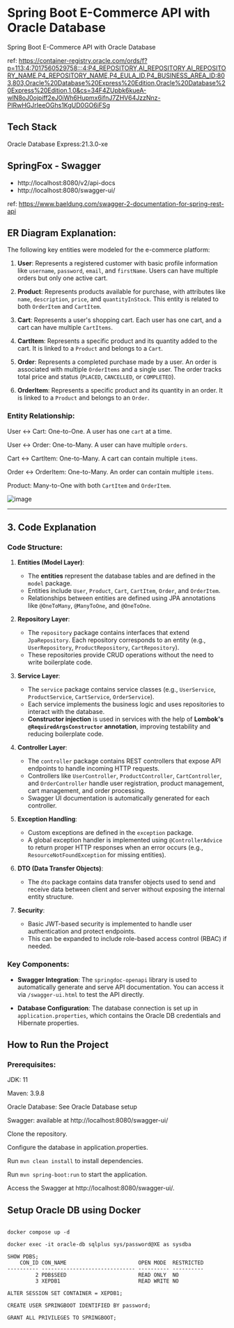 # Spring Boot E-Commerce API with Oracle Database

Spring Boot E-Commerce API with Oracle Database

ref: https://container-registry.oracle.com/ords/f?p=113:4:7017560529758:::4:P4_REPOSITORY,AI_REPOSITORY,AI_REPOSITORY_NAME,P4_REPOSITORY_NAME,P4_EULA_ID,P4_BUSINESS_AREA_ID:803,803,Oracle%20Database%20Express%20Edition,Oracle%20Database%20Express%20Edition,1,0&cs=34F4ZUpbk6kueA-wlN8oJ0ojpiff2eJ0iWh6Hupmx6ifnJ7ZHV64JzzNnz-PIRwHGJrIeeOGhs1KgUD0GO6iFSg

## Tech Stack

Oracle Database Express:21.3.0-xe

## SpringFox - Swagger

- http://localhost:8080/v2/api-docs
- http://localhost:8080/swagger-ui/

ref: https://www.baeldung.com/swagger-2-documentation-for-spring-rest-api

## ER Diagram Explanation:

The following key entities were modeled for the e-commerce platform:

1. **User**: Represents a registered customer with basic profile information like `username`, `password`, `email`, and `firstName`. Users can have multiple orders but only one active cart.

2. **Product**: Represents products available for purchase, with attributes like `name`, `description`, `price`, and `quantityInStock`. This entity is related to both `OrderItem` and `CartItem`.

3. **Cart**: Represents a user's shopping cart. Each user has one cart, and a cart can have multiple `CartItems`.

4. **CartItem**: Represents a specific product and its quantity added to the cart. It is linked to a `Product` and belongs to a `Cart`.

5. **Order**: Represents a completed purchase made by a user. An order is associated with multiple `OrderItems` and a single user. The order tracks total price and status (`PLACED`, `CANCELLED`, or `COMPLETED`).

6. **OrderItem**: Represents a specific product and its quantity in an order. It is linked to a `Product` and belongs to an `Order`.

### Entity Relationship:

User ↔ Cart: One-to-One. A user has one `cart` at a time.

User ↔ Order: One-to-Many. A user can have multiple `orders`.

Cart ↔ CartItem: One-to-Many. A cart can contain multiple `items`.

Order ↔ OrderItem: One-to-Many. An order can contain multiple `items`.

Product: Many-to-One with both `CartItem` and `OrderItem`.

![image](https://github.com/user-attachments/assets/1c4a845a-a264-4d58-9f3b-0570f4675993)

---

## 3. **Code Explanation**

### **Code Structure:**

1. **Entities (Model Layer)**:
   - The **entities** represent the database tables and are defined in the `model` package.
   - Entities include `User`, `Product`, `Cart`, `CartItem`, `Order`, and `OrderItem`.
   - Relationships between entities are defined using JPA annotations like `@OneToMany`, `@ManyToOne`, and `@OneToOne`.

2. **Repository Layer**:
   - The `repository` package contains interfaces that extend `JpaRepository`. Each repository corresponds to an entity (e.g., `UserRepository`, `ProductRepository`, `CartRepository`).
   - These repositories provide CRUD operations without the need to write boilerplate code.

3. **Service Layer**:
   - The `service` package contains service classes (e.g., `UserService`, `ProductService`, `CartService`, `OrderService`).
   - Each service implements the business logic and uses repositories to interact with the database.
   - **Constructor injection** is used in services with the help of **Lombok's `@RequiredArgsConstructor` annotation**, improving testability and reducing boilerplate code.

4. **Controller Layer**:
   - The `controller` package contains REST controllers that expose API endpoints to handle incoming HTTP requests.
   - Controllers like `UserController`, `ProductController`, `CartController`, and `OrderController` handle user registration, product management, cart management, and order processing.
   - Swagger UI documentation is automatically generated for each controller.

5. **Exception Handling**:
   - Custom exceptions are defined in the `exception` package.
   - A global exception handler is implemented using `@ControllerAdvice` to return proper HTTP responses when an error occurs (e.g., `ResourceNotFoundException` for missing entities).

6. **DTO (Data Transfer Objects)**:
   - The `dto` package contains data transfer objects used to send and receive data between client and server without exposing the internal entity structure.

7. **Security**:
   - Basic JWT-based security is implemented to handle user authentication and protect endpoints.
   - This can be expanded to include role-based access control (RBAC) if needed.

### Key Components:
- **Swagger Integration**: The `springdoc-openapi` library is used to automatically generate and serve API documentation. You can access it via `/swagger-ui.html` to test the API directly.
  
- **Database Configuration**: The database connection is set up in `application.properties`, which contains the Oracle DB credentials and Hibernate properties.

## How to Run the Project

### Prerequisites:

JDK: 11

Maven: 3.9.8

Oracle Database: See Oracle Database setup

Swagger: available at http://localhost:8080/swagger-ui/

Clone the repository.

Configure the database in application.properties.

Run `mvn clean install` to install dependencies.

Run `mvn spring-boot:run` to start the application.

Access the Swagger at http://localhost:8080/swagger-ui/.

## Setup Oracle DB using Docker

```shell

docker compose up -d

docker exec -it oracle-db sqlplus sys/password@XE as sysdba

SHOW PDBS;
    CON_ID CON_NAME                       OPEN MODE  RESTRICTED
---------- ------------------------------ ---------- ----------
         2 PDB$SEED                       READ ONLY  NO
         3 XEPDB1                         READ WRITE NO

ALTER SESSION SET CONTAINER = XEPDB1;

CREATE USER SPRINGBOOT IDENTIFIED BY password;

GRANT ALL PRIVILEGES TO SPRINGBOOT;
```
